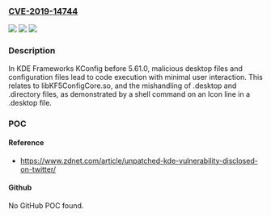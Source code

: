 ### [CVE-2019-14744](https://cve.mitre.org/cgi-bin/cvename.cgi?name=CVE-2019-14744)
![](https://img.shields.io/static/v1?label=Product&message=n%2Fa&color=blue)
![](https://img.shields.io/static/v1?label=Version&message=n%2Fa&color=blue)
![](https://img.shields.io/static/v1?label=Vulnerability&message=n%2Fa&color=brighgreen)

### Description

In KDE Frameworks KConfig before 5.61.0, malicious desktop files and configuration files lead to code execution with minimal user interaction. This relates to libKF5ConfigCore.so, and the mishandling of .desktop and .directory files, as demonstrated by a shell command on an Icon line in a .desktop file.

### POC

#### Reference
- https://www.zdnet.com/article/unpatched-kde-vulnerability-disclosed-on-twitter/

#### Github
No GitHub POC found.

